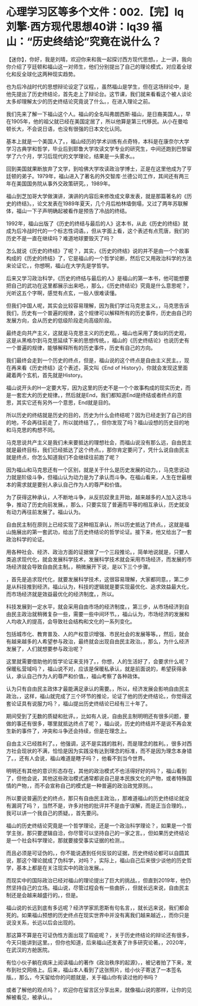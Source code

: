 # 心理学习区等多个文件：002.【完】lq刘擎·西方现代思想40讲：lq39 福山：“历史终结论”究竟在说什么？

【迷你】，你好，我是刘晴，欢迎你来和我一起探讨西方现代思想。，上一讲，我向你介绍了亨廷顿和福山这一对师生，他们分别提出了自己的理论模式，对应着全球化和反全球化这两种现实趋势。

也为后冷战时代的思想辩论设定了议程。，虽然福山是学生，但在这场辩论中，是他先提出了历史终结论，首先走上了辩论台。这节课，我们就来看看这个被人谈论太多却理解太少的历史终结论究竟说了什么。，在进入理论之前。

我们先来了解一下福山这个人。福山的全名叫弗朗西斯·福山，是日裔美国人。，早在1905年，他的祖父就已经在美国定居了，所以他算是第三代移民。从小在曼哈顿长大，不会说日语，也没有很强的日本文化认同。

基本上就是一个美国人了。，福山经历的学术训练有点奇特，本科是在康奈尔大学学习古典学和哲学，毕业后到耶鲁大学攻读文学专业的研究生，中间还跑到巴黎留学了六个月，学习后现代的文学理论，结果是一头雾水。。

回到美国就果断放弃了文学，到哈佛大学攻读政治学博士，正是在这里他成为了亨廷顿的弟子。1979年，福山进入了著名的外交智库·兰德公司工作，其间还有两三年在美国国务院从事外交政策研究。，1989年。

福山到芝加哥大学做演讲，演讲的内容后来修改成文章发表，就是那篇著名的《历史的终结》。，论文发表在1989年夏天，几个月后柏林墙倒塌，又过了两年苏联解体，福山一下子声明确起被看作是预告了冷战的终结。

1992年，福山出版了《历史的终结与最后的人》这本书，从此《历史的终结》就成为后冷战时代的一个标志性词语。，但从字面上看，这个表述有点荒唐，我们的历史不是一直在继续吗？难道地球要毁灭了吗？

怎么就说《历史的终结》了呢？，其实，《历史的终结》说的并不是由一个个故事构成的《历史的终结》了，它是福山的一个哲学论断，然后它又用政治科学的方法来论证它。，你想啊，福山在大学先是学哲学。

后来又学习政治科学，《历史的终结与最后的人》是福山的第一本书，他可能想要把自己的武功在这里都展示出来吧。，那么，《历史终结论》究竟是什么意思呢？，光听这五个字啊，感觉有点玄，一般人很难读懂。

但我们中国人呢，其实会比较容易理解，因为我们学过马克思主义。，马克思告诉我们，历史有一个普遍的规律，这个规律可以解释所有的历史事件，历史由自己的发展方向，会从历史的低级阶段走向高级阶段。

最终走向共产主义，这就是马克思主义的历史观。，福山也采用了类似的历史观，这是从黑格尔到马克思延续下来的思想传统。，福山的《历史终结论》也说历史有一个普遍的规律，能够解释所有的历史事件，历史有自己的方向。

我们最终会走到一个历史的终点，但是，福山说的这个终点是自由主义民主。，现在再来看《历史终结》这个表述，英文叫《End of History》，你就会发现这里面藏着两个玄机，首先就是History。

福山说开头的H一定要大写，因为这里的历史不是一个个故事构成的现实历史，而是一套宏大的历史规律。，然后就是End，我们都知道End是终结或者终点的意思，其实它还有另外一个意思，End就是目的。

所以历史的终结就是历史的目的，历史为什么会终结呢？因为已经走到了自己的目的地，不会再往前走了，所以就终结了。，但你发现了吗？福山设想的历史目的地和马克思的构想不同。

马克思说共产主义是我们未来要抵达的理想社会，而福山说没有那么远，自由民主就是最终目标，我们已经抵达了这个终点。，那你肯定要问了，凭什么说自由民主就是终点，你怎么知道我们不会继续往前跑了呢？

因为福山和马克思还有一个区别，就是关于什么是历史发展的动力。，马克思说动力就是阶级斗争，但福山认为动力是为了承认而斗争。在福山看来，人生在世最根本的需求就是要别人承认自己作为人的尊严和价值。

为了获得这种承认，人不断地斗争，从反抗奴隶主开始，越来越多的人加入这场斗争，推动了历史向前发展。，那么，只要实现了普遍而平等的相互承认，历史就没有动力再往前发展了。福山认为。

自由民主制在原则上已经实现了这种相互承认，所以历史抵达了终点。，这就是福山施展出的第一套武功，给出了历史终结论的哲学论证。接下来，他又给出了一套政治科学的论证。

用各种社会、经济、政治方面的证据做了一个三段推论。，简单地说就是，只要人类追求现代化，就会发展科学技术，发展科学技术就会采用市场经济，而发展的市场经济就会导致自由民主制。，稍微展开下说，是以下三个步骤。

，首先是追求现代化，就要发展科学技术，这很容易理解，大家都同意。，第二步是从科技推到经济。福山认为，科技的逻辑就是要实现最优化、追求效益最大化，而市场经济就是效益最优化的经济制度。，所以。

科技发展到一定水平，就会采用自由市场的经济制度。，第三步，从市场经济到自由民主政治就稍微复杂一些，需要一些中间环节。，福山认为，市场经济的发展和人均收入的提高，会导致社会结构和文化的一系列变化。

包括城市化、教育普及、人的产权意识增强、市民社会的发展等等。，然后，就会有越来越多的人希望参与政治，最终就会出现自由民主政治。，那么，为什么经济发展了，人们就想要参与政治呢？

这里就需要借助他的哲学论证来支持了。，你想，人的生活好了，会要求什么呢？保暖私营域吗？，福山说不对，应该是保暖私承认，就是前面说的，希望获得承认，承认自己作为人的尊严和价值。，福山考察了各种政体。

认为只有自由民主政体才最能满足承认的需要。，所以，经济发展会影响自由民主政治。，这样，福山就完成了三个环节的推论，论证了他的历史终结论。，你觉得这套论证具有说服力吗？，福山提出历史终结论已经有三十年了。

期间受到了无数的质疑和批评。，比如有人说，自由民主制明明还有很多问题，要做的事还有很多，哪里就抵达终点了呢？，福山说，历史的终结并不是说不再会发生新的事件了，冲突和斗争还会持续，但是在理念上。

自由主义已经胜利了。，他强调，这不是实践的胜利，而是理念的胜利。，很多对西方社会现状的不满，恰恰是因为实践没有达到理念的标准，而不是因为理念本身错了。，还有人会说，福山难道是瞎子吗？，他看不到当今世界。

明明还有其他的意识形态存在，其他的政治模式不也活得好好的吗？，福山看到了，但他会说，其他这些政治模式通常都说自己是本民族文化的产物，或者特殊国情的产物，，而不会宣称自己的模式是一种普遍的政治政党原则。。

所以要说普遍历史的终点，那只有自由民主政治。，那难道福山的历史终结论就没有漏洞了吗？，当然不是，许多对他的批评并不是由于误解，而是正当合理的。，我可以讲一个我自己的质疑。，首先要问。

福山的历史终结论究竟是一个哲学理论，还是一个政治科学理论？，如果是一个哲学主张，那只要逻辑自洽，你尽管可以坚持自己的一家之言。，但如果历史终结论是一个社会科学理论，那就要接受事实证据的检测，。

而且必须是可证伪的。，你不能说遇到任何反驳的证据，历史终结论都可以自圆其说，那这个理论就成了伪科学，对吗？，实际上，福山自己后来很少谈他的历史哲学，基本上都是在关注现实中的政治发展。。

而现实中的国际政治已经对福山的理论提出了巨大的挑战。，但直到2019年，他仍然坚持自己的立场。福山说，尽管过程会有一些曲折，，但就长远来说，自由民主制还是会越来越盛行的。，但是。

福山说的长远到底有多远呢？经济学家凯恩斯有句名言，，就长远来说，我们都会死的。如果福山预想的历史终点在现实世界中并没有离我们越来越近，，而你只是说没关系，长远以后会出现的。

那这算不算是在可证伪性方面出现了瑕疵呢？，关于历史终结论的辩论还有很多，今天只能讲到这里。，但你也知道，后来福山还发表了许多研究论著。，2020年，在武汉的方舱医院。

有位小伙子躺在病床上阅读福山的著作《政治秩序的起源》，，被记者拍了下来，发布到社交网络上。后来，福山本人看到了这张照片，给小伙子寄送了一本签名版。，那么，今天留给你的问题就是，关于福山你有读过他的书吗？

或者了解他的观点吗？，欢迎你在留言区分享出来，就像福山说的那样，让你的见解被看见，被承认。。